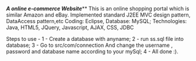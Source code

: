 *****************A online e-commerce Website*******************
This is an online shopping portal which is similar Amazon and eBay.
Implemented standard J2EE MVC design pattern, DataAccess pattern,etc
Coding: Eclipse, Database: MySQL;
Technologies: Java, HTML5, JQuery, Javascript, AJAX, CSS, JDBC

Steps to use -
1 - Create a database with anyname;
2 - run ss.sql file into database;
3 - Go to src/com/connection And change the username , password and database name according to your mySql;
4 - All done :).

